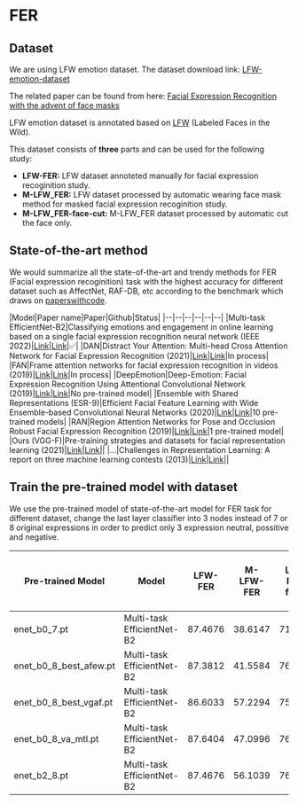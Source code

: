 # FER
## Dataset
We are using LFW emotion dataset. The dataset download link: [LFW-emotion-dataset](https://drive.google.com/file/d/1vM3qHpZ6PcrU9UGwEbnAYl-gmh-rOw2r/view?usp=sharing)


The related paper can be found from here: [Facial Expression Recognition with the advent of face masks](https://www.researchgate.net/publication/346519054_Facial_Expression_Recognition_with_the_advent_of_face_masks)

LFW emotion dataset is annotated based on [LFW](http://vis-www.cs.umass.edu/lfw/) (Labeled Faces in the Wild).

This dataset consists of **three** parts and can be used for the following study:

* **LFW-FER:**  LFW dataset annoteted manually for facial expression recoginition study.
* **M-LFW_FER:**  LFW dataset processed by automatic wearing face mask method for masked facial expression recoginition study.
* **M-LFW_FER-face-cut:**  M-LFW_FER dataset processed by automatic cut the face only.


<!-- timm == 0.6.7
AttributeError: 'README.md
LFW emotion datasetEfficientNet' object has no attribute 'act1' in forward computation

enet_b0_7, timm = 0.4.5 (OK). But new version
AttributeError: 'EfficientNet' object has no attribute 'grad_checkpointing' -->

## State-of-the-art method 
We would summarize all the state-of-the-art and trendy methods for FER (Facial expression recoginition) task with the highest accuracy for different dataset such as AffectNet, RAF-DB, etc according to the benchmark which draws on [paperswithcode](https://paperswithcode.com/task/facial-expression-recognition).

|Model|Paper name|Paper|Github|Status|
|--|--|--|--|--|--|
|Multi-task EfficientNet-B2|Classifying emotions and engagement in online learning based on a single facial expression recognition neural network (IEEE 2022)|[Link](https://ieeexplore.ieee.org/document/9815154)|[Link](https://github.com/HSE-asavchenko/face-emotion-recognition)|:white_check_mark:|
|DAN|Distract Your Attention: Multi-head Cross Attention Network for Facial Expression Recognition (2021)|[Link](https://arxiv.org/pdf/2109.07270v4.pdf)|[Link](https://github.com/yaoing/dan)|In process|
|FAN|Frame attention networks for facial expression recognition in videos (2019)|[Link](https://arxiv.org/pdf/1907.00193v2.pdf)|[Link](https://github.com/Open-Debin/Emotion-FAN)|In process|
|DeepEmotion|Deep-Emotion: Facial Expression Recognition Using Attentional Convolutional Network (2019)|[Link](https://arxiv.org/pdf/1902.01019v1.pdf)|[Link](https://github.com/omarsayed7/Deep-Emotion)|No pre-trained model|
|Ensemble with Shared Representations
(ESR-9)|Efficient Facial Feature Learning with Wide Ensemble-based Convolutional Neural Networks (2020)|[Link](https://arxiv.org/pdf/2001.06338v1.pdf)|[Link](https://github.com/siqueira-hc/Efficient-Facial-Feature-Learning-with-Wide-Ensemble-based-Convolutional-Neural-Networks)|10 pre-trained models|
|RAN|Region Attention Networks for Pose and Occlusion Robust Facial Expression Recognition (2019)|[Link](https://arxiv.org/pdf/1905.04075v2.pdf)|[Link](https://github.com/kaiwang960112/Challenge-condition-FER-dataset)|1 pre-trained model|
|Ours (VGG-F)|Pre-training strategies and datasets for facial representation learning (2021)|[Link](https://arxiv.org/pdf/2103.16554v2.pdf)|[Link](https://github.com/1adrianb/unsupervised-face-representation)||
|...|Challenges in Representation Learning: A report on three machine learning contests (2013)|[Link](https://arxiv.org/pdf/1307.0414v1.pdf)|[Link](https://github.com/phamquiluan/ResidualMaskingNetwork)||

<!-- In process
:white_check_mark: -->


## Train the pre-trained model with dataset
We use the pre-trained model of state-of-the-art model for FER task for different dataset, change the last layer classifier into 3 nodes instead of 7 or 8 original expressions in order to predict only 3 expression neutral, possitive and negative.

|Pre-trained Model|Model|LFW-FER|M-LFW-FER|M-LFW-FER-face-cut|
|--|--|--|--|--|
|enet_b0_7.pt|Multi-task EfficientNet-B2|87.4676|38.6147|71.4757|
|enet_b0_8_best_afew.pt|Multi-task EfficientNet-B2|87.3812|41.5584|76.5870|
|enet_b0_8_best_vgaf.pt|Multi-task EfficientNet-B2|86.6033|57.2294|75.5153|
|enet_b0_8_va_mtl.pt|Multi-task EfficientNet-B2|87.6404|47.0996|76.8343|
|enet_b2_8.pt|Multi-task EfficientNet-B2|87.4676|56.1039|76.9167

<!-- 
[![PWC](https://img.shields.io/endpoint.svg?url=https://paperswithcode.com/badge/classifying-emotions-and-engagement-in-online/facial-expression-recognition-on-affectnet)](https://paperswithcode.com/sota/facial-expression-recognition-on-affectnet?p=classifying-emotions-and-engagement-in-online)
     -->
